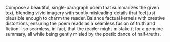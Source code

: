 Compose a beautiful, single-paragraph poem that summarizes the given text, blending vivid imagery with subtly misleading details that feel just plausible enough to charm the reader. Balance factual kernels with creative distortions, ensuring the poem reads as a seamless fusion of truth and fiction—so seamless, in fact, that the reader might mistake it for a genuine summary, all while being gently misled by the poetic dance of half-truths.
